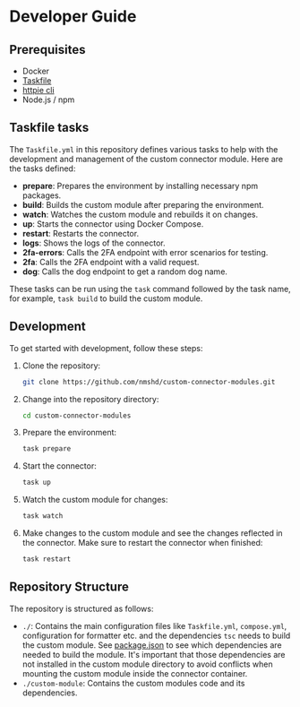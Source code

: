 # Developer Guide

## Prerequisites

-   Docker
-   [Taskfile](https://taskfile.dev/installation/)
-   [httpie cli](https://httpie.io/cli)
-   Node.js / npm

## Taskfile tasks

The `Taskfile.yml` in this repository defines various tasks to help with the development and management of the custom connector module. Here are the tasks defined:

-   **prepare**: Prepares the environment by installing necessary npm packages.
-   **build**: Builds the custom module after preparing the environment.
-   **watch**: Watches the custom module and rebuilds it on changes.
-   **up**: Starts the connector using Docker Compose.
-   **restart**: Restarts the connector.
-   **logs**: Shows the logs of the connector.
-   **2fa-errors**: Calls the 2FA endpoint with error scenarios for testing.
-   **2fa**: Calls the 2FA endpoint with a valid request.
-   **dog**: Calls the dog endpoint to get a random dog name.

These tasks can be run using the `task` command followed by the task name, for example, `task build` to build the custom module.

## Development

To get started with development, follow these steps:

1.  Clone the repository:

    ```bash
    git clone https://github.com/nmshd/custom-connector-modules.git
    ```

2.  Change into the repository directory:

    ```bash
    cd custom-connector-modules
    ```

3.  Prepare the environment:

    ```bash
    task prepare
    ```

4.  Start the connector:

    ```bash
    task up
    ```

5.  Watch the custom module for changes:

    ```bash
    task watch
    ```

6.  Make changes to the custom module and see the changes reflected in the connector. Make sure to restart the connector when finished:

    ```bash
    task restart
    ```

## Repository Structure

The repository is structured as follows:

-   `./`: Contains the main configuration files like `Taskfile.yml`, `compose.yml`, configuration for formatter etc. and the dependencies `tsc` needs to build the custom module. See [package.json](./package.json) to see which dependencies are needed to build the module. It's important that those dependencies are not installed in the custom module directory to avoid conflicts when mounting the custom module inside the connector container.
-   `./custom-module`: Contains the custom modules code and its dependencies.

